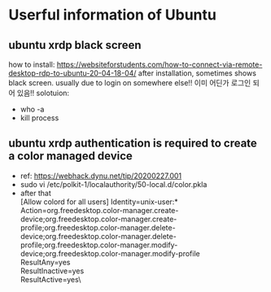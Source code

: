 # Userful information of Ubuntu

## ubuntu xrdp black screen
how to install: https://websiteforstudents.com/how-to-connect-via-remote-desktop-rdp-to-ubuntu-20-04-18-04/
after installation, sometimes shows black screen.
usually due to login on somewhere else!!
이미 어딘가 로그인 되어 있음!!
solotuion: 
 - who -a
 - kill process

## ubuntu xrdp authentication is required to create a color managed device
- ref: https://webhack.dynu.net/tip/20200227.001
- sudo vi /etc/polkit-1/localauthority/50-local.d/color.pkla
- after that\
[Allow colord for all users]
Identity=unix-user:*\
Action=org.freedesktop.color-manager.create-device;org.freedesktop.color-manager.create-profile;org.freedesktop.color-manager.delete-device;org.freedesktop.color-manager.delete-profile;org.freedesktop.color-manager.modify-device;org.freedesktop.color-manager.modify-profile\
ResultAny=yes\
ResultInactive=yes\
ResultActive=yes\
